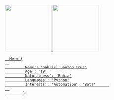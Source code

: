 <div>
  <a href="https://github.com/GabrielSantosCruz">
  <img height="150em" src="https://github-readme-stats.vercel.app/api?username=GabrielSantosCruz&show_icons=true&theme=dracula&include_all_commits=true&count_private=true"/>
  <img height="150em" src="https://github-readme-stats.vercel.app/api/top-langs/?username=GabrielSantosCruz&layout=compact&langs_count=7&theme=dracula"/>
</div>
      
      Me = {
      
            'Name': 'Gabriel Santos Cruz'
            'Age': '19'
            'Naturalness': 'Bahia'
            'Languages': 'Python'
            'Interests': 'Automation', 'Bots'      
      
            }
